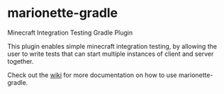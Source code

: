 # marionette-gradle
Minecraft Integration Testing Gradle Plugin

This plugin enables simple minecraft integration testing, by allowing the user to write tests that can start multiple instances of client and server together.

Check out the [wiki](https://github.com/Kneelawk/marionette-gradle/wiki) for more documentation on how to use marionette-gradle.
